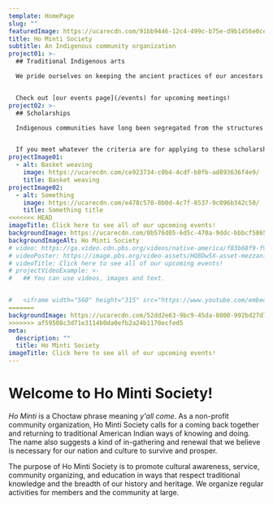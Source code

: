 ```yaml
---
template: HomePage
slug: ""
featuredImage: https://ucarecdn.com/91bb9446-12c4-499c-b75e-d9b1456e0ceb/
title: Ho Minti Society
subtitle: An Indigenous community organization
project01: >-
  ## Traditional Indigenous arts

  We pride ourselves on keeping the ancient practices of our ancestors alive, and we host regular meetings at which experts and novices alike come together to practice beading, stitchwork, and pine needle basketry. Traditionally... 


  Check out [our events page](/events) for upcoming meetings!
project02: >-
  ## Scholarships

  Indigenous communities have long been segregated from the structures of social, political, and economic power, and one of the ways in which that segregation has played out has been through the unequal access of education for Indigenous youth. Ho Minti Society...


  If you meet whatever the criteria are for applying to these scholarships, please see [our scholarship page](/scholarships) for more details.
projectImage01:
  - alt: Basket weaving
    image: https://ucarecdn.com/ce923734-c0b4-4cdf-b0fb-ad893636f4e9/
    title: Basket weaving
projectImage02:
  - alt: Something
    image: https://ucarecdn.com/e478c570-8b0d-4c7f-8537-9c096b342c50/
    title: Something title
<<<<<<< HEAD
imageTitle: Click here to see all of our upcoming events!
backgroundImage: https://ucarecdn.com/0b576d05-6d5c-470a-9ddc-bbbcf58659eb/
backgroundImageAlt: Ho Minti Society
# video: https://ga.video.cdn.pbs.org/videos/native-america/f83b68f9-f9fa-4d9b-8f41-c805088a14a4/2000055742/hd-16x9-mezzanine-1080p/ks4gxsia_h3-ss-a-gift-of-corn-to-the-choctaw-mp4-720p-3000k.mp4
# videoPoster: https://image.pbs.org/video-assets/HQ8Dw5X-asset-mezzanine-16x9-RwPHCaM.jpg
# videoTitle: Click here to see all of our upcoming events!
# projectVideoExample: >-
#   ## You can use videos, images and text.


#   <iframe width="560" height="315" src="https://www.youtube.com/embed/_m2CHvfVK5I" frameborder="0" allow="accelerometer; autoplay; clipboard-write; encrypted-media; gyroscope; picture-in-picture" allowfullscreen></iframe>
=======
backgroundImage: https://ucarecdn.com/52dd2e63-9bc9-45da-8000-992bd27d7d54/
>>>>>>> af59508c3d71e3114b0da0efb2a24b1170ecfed5
meta:
  description: ""
  title: Ho Minti Society
imageTitle: Click here to see all of our upcoming events!
---
```


# Welcome to Ho Minti Society!

*Ho Minti* is a Choctaw phrase meaning *y'all come*. As a non-profit community organization, Ho Minti Society calls for a coming back together and returning to traditional American Indian ways of knowing and doing. The name also suggests a kind of in-gathering and renewal that we believe is necessary for our nation and culture to survive and prosper.

The purpose of Ho Minti Society is to promote cultural awareness, service, community organizing, and education in ways that respect traditional knowledge and the breadth of our history and heritage. We organize regular activities for members and the community at large.